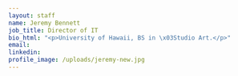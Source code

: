 ```yaml
---
layout: staff
name: Jeremy Bennett
job_title: Director of IT
bio_html: "<p>University of Hawaii, BS in \x03Studio Art.</p>"
email:
linkedin:
profile_image: /uploads/jeremy-new.jpg
---
```




